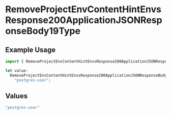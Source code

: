 # RemoveProjectEnvContentHintEnvsResponse200ApplicationJSONResponseBody19Type

## Example Usage

```typescript
import { RemoveProjectEnvContentHintEnvsResponse200ApplicationJSONResponseBody19Type } from "@simplesagar/vercel/models/removeprojectenvop.js";

let value:
  RemoveProjectEnvContentHintEnvsResponse200ApplicationJSONResponseBody19Type =
    "postgres-user";
```

## Values

```typescript
"postgres-user"
```